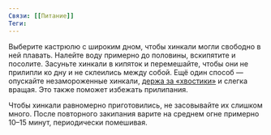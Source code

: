 ```yaml
---
Связи: [[Питание]]
Теги:
---
```

Выберите кастрюлю с широким дном, чтобы хинкали могли свободно в ней плавать. Налейте воду примерно до половины, вскипятите и посолите. Засуньте хинкали в кипяток и перемешайте, чтобы они не прилипли ко дну и не склеились между собой. Ещё один способ — опускайте незамороженные хинкали, [держа за «хвостики»](https://lifehacker.ru/kak-est-xinkali/ "Как правильно есть хинкали: инструкция от шеф-повара ресторана грузинской кухни") и слегка вращая. Это также поможет избежать прилипания.

Чтобы хинкали равномерно приготовились, не засовывайте их слишком много. После повторного закипания варите на среднем огне примерно 10–15 минут, периодически помешивая.